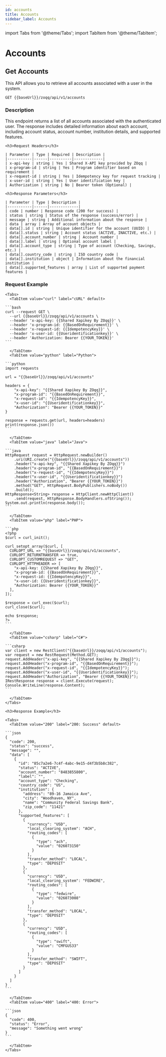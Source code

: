 ```yaml
---
id: accounts
title: Accounts
sidebar_label: Accounts
---
```


import Tabs from '@theme/Tabs';
import TabItem from '@theme/TabItem';

<!-- # Accounts API

Manage user accounts linked to your platform.

---

 ## GET Balance

**Method:** `GET`  
**URL:** `{{baseUrl}}/zoqq/api/v1/accounts/balance`

### Headers

| Key              | Value                         | Description                  |
|------------------|-------------------------------|------------------------------|
| x-api-key        | `{{Shared Xapikey By Zoqq}}`   | Required                     |
| x-program-id     | `{{BasedOnRequirement}}`       | Required                     |
| x-request-id     | `{{IdempotencyKey}}`           | Required                     |
| x-user-id        | `{{Useridentificationkey}}`    | Required                     |
| Authorization    | `Bearer {{Token}}`             | Optional (Nullable as of now)|

### Response

```json
{
  "code": 200,
  "status": "success",
  "message": "",
  "data": [
    {
      "currency": "SGD",
      "available_balance": 42.72,
      "pending_amount": 0,
      "reserved_amount": 12
    },
    {
      "currency": "USD",
      "available_balance": 22.72,
      "pending_amount": 5,
      "reserved_amount": 10
    }
  ]
}
 -->



# Accounts

## Get Accounts

This API allows you to retrieve all accounts associated with a user in the system.

<Tabs>
  <TabItem value="endpoint" label="Endpoint" default>

```
GET {{baseUrl}}/zoqq/api/v1/accounts
```

  </TabItem>
</Tabs>

<div className="api-docs-container">
  <div className="api-docs-left">
    <h3>Description</h3>
    <p>This endpoint returns a list of all accounts associated with the authenticated user. 
    The response includes detailed information about each account, including account status, 
    account number, institution details, and supported features.</p>
    
    <h3>Request Headers</h3>
    
    | Parameter | Type | Required | Description |
    |-----------|------|----------|-------------|
    | x-api-key | string | Yes | Shared X-API key provided by ZOqq |
    | x-program-id | string | Yes | Program identifier based on requirement |
    | x-request-id | string | Yes | Idempotency key for request tracking |
    | x-user-id | string | Yes | User identification key |
    | Authorization | string | No | Bearer token (Optional) |
    
    <h3>Response Parameters</h3>
    
    | Parameter | Type | Description |
    |-----------|------|-------------|
    | code | number | Response code (200 for success) |
    | status | string | Status of the response (success/error) |
    | message | string | Additional information about the response |
    | data | array | Array of account objects |
    | data[].id | string | Unique identifier for the account (UUID) |
    | data[].status | string | Account status (ACTIVE, INACTIVE, etc.) |
    | data[].account_number | string | Account number |
    | data[].label | string | Optional account label |
    | data[].account_type | string | Type of account (Checking, Savings, etc.) |
    | data[].country_code | string | ISO country code |
    | data[].institution | object | Information about the financial institution |
    | data[].supported_features | array | List of supported payment features |
  </div>
  
  <div className="api-docs-right">
    <h3>Request Example</h3>
    
    <Tabs>
      <TabItem value="curl" label="cURL" default>
    
    ```bash
    curl --request GET \
      --url {{baseUrl}}/zoqq/api/v1/accounts \
      --header 'x-api-key: {{Shared Xapikey By ZOqq}}' \
      --header 'x-program-id: {{BasedOnRequirement}}' \
      --header 'x-request-id: {{IdempotencyKey}}' \
      --header 'x-user-id: {{Useridentificationkey}}' \
      --header 'Authorization: Bearer {{YOUR_TOKEN}}'
    ```
    
      </TabItem>
      <TabItem value="python" label="Python">
    
    ```python
    import requests
    
    url = "{{baseUrl}}/zoqq/api/v1/accounts"
    
    headers = {
        "x-api-key": "{{Shared Xapikey By ZOqq}}",
        "x-program-id": "{{BasedOnRequirement}}",
        "x-request-id": "{{IdempotencyKey}}",
        "x-user-id": "{{Useridentificationkey}}",
        "Authorization": "Bearer {{YOUR_TOKEN}}"
    }
    
    response = requests.get(url, headers=headers)
    print(response.json())
    ```
    
      </TabItem>
      <TabItem value="java" label="Java">
    
    ```java
    HttpRequest request = HttpRequest.newBuilder()
        .uri(URI.create("{{baseUrl}}/zoqq/api/v1/accounts"))
        .header("x-api-key", "{{Shared Xapikey By ZOqq}}")
        .header("x-program-id", "{{BasedOnRequirement}}")
        .header("x-request-id", "{{IdempotencyKey}}")
        .header("x-user-id", "{{Useridentificationkey}}")
        .header("Authorization", "Bearer {{YOUR_TOKEN}}")
        .method("GET", HttpRequest.BodyPublishers.noBody())
        .build();
    HttpResponse<String> response = HttpClient.newHttpClient()
        .send(request, HttpResponse.BodyHandlers.ofString());
    System.out.println(response.body());
    ```
    
      </TabItem>
      <TabItem value="php" label="PHP">
    
    ```php
    <?php
    $curl = curl_init();
    
    curl_setopt_array($curl, [
      CURLOPT_URL => "{{baseUrl}}/zoqq/api/v1/accounts",
      CURLOPT_RETURNTRANSFER => true,
      CURLOPT_CUSTOMREQUEST => "GET",
      CURLOPT_HTTPHEADER => [
        "x-api-key: {{Shared Xapikey By ZOqq}}",
        "x-program-id: {{BasedOnRequirement}}",
        "x-request-id: {{IdempotencyKey}}",
        "x-user-id: {{Useridentificationkey}}",
        "Authorization: Bearer {{YOUR_TOKEN}}"
      ],
    ]);
    
    $response = curl_exec($curl);
    curl_close($curl);
    
    echo $response;
    ?>
    ```
    
      </TabItem>
      <TabItem value="csharp" label="C#">
    
    ```csharp
    var client = new RestClient("{{baseUrl}}/zoqq/api/v1/accounts");
    var request = new RestRequest(Method.GET);
    request.AddHeader("x-api-key", "{{Shared Xapikey By ZOqq}}");
    request.AddHeader("x-program-id", "{{BasedOnRequirement}}");
    request.AddHeader("x-request-id", "{{IdempotencyKey}}");
    request.AddHeader("x-user-id", "{{Useridentificationkey}}");
    request.AddHeader("Authorization", "Bearer {{YOUR_TOKEN}}");
    IRestResponse response = client.Execute(request);
    Console.WriteLine(response.Content);
    ```
    
      </TabItem>
    </Tabs>
    
    <h3>Response Example</h3>
    
    <Tabs>
      <TabItem value="200" label="200: Success" default>
    
    ```json
    {
      "code": 200,
      "status": "success",
      "message": "",
      "data": [
        {
          "id": "85c7a2e6-7c4f-4abc-9e15-d4f3b5b8c382",
          "status": "ACTIVE",
          "account_number": "8483855800",
          "label": "",
          "account_type": "Checking",
          "country_code": "US",
          "institution": {
            "address": "89-16 Jamaica Ave",
            "city": "Woodhaven, NY",
            "name": "Community Federal Savings Bank",
            "zip_code": "11421"
          },
          "supported_features": [
            {
              "currency": "USD",
              "local_clearing_system": "ACH",
              "routing_codes": [
                {
                  "type": "ach",
                  "value": "026073150"
                }
              ],
              "transfer_method": "LOCAL",
              "type": "DEPOSIT"
            },
            {
              "currency": "USD",
              "local_clearing_system": "FEDWIRE",
              "routing_codes": [
                {
                  "type": "fedwire",
                  "value": "026073008"
                }
              ],
              "transfer_method": "LOCAL",
              "type": "DEPOSIT"
            },
            {
              "currency": "USD",
              "routing_codes": [
                {
                  "type": "swift",
                  "value": "CMFGUS33"
                }
              ],
              "transfer_method": "SWIFT",
              "type": "DEPOSIT"
            }
          ]
        }
      ]
    }
    ```
    
      </TabItem>
      <TabItem value="400" label="400: Error">
    
    ```json
    {
      "code": 400,
      "status": "Error",
      "message": "Something went wrong"
    }
    ```
    
      </TabItem>
    </Tabs>
  </div>
</div>